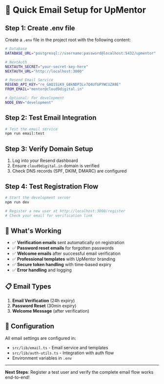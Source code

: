 # 📧 Quick Email Setup for UpMentor

## Step 1: Create .env file

Create a `.env` file in the project root with the following content:

```bash
# Database
DATABASE_URL="postgresql://username:password@localhost:5432/upmentor"

# NextAuth
NEXTAUTH_SECRET="your-secret-key-here"
NEXTAUTH_URL="http://localhost:3000"

# Resend Email Service
RESEND_API_KEY="re_GAQ1SiK9_GBkNDP3Lv7Q4UfGPYWCUZA9E"
FROM_EMAIL="mentor@cloud9digital.in"

# Optional: For development
NODE_ENV="development"
```

## Step 2: Test Email Integration

```bash
# Test the email service
npm run email:test
```

## Step 3: Verify Domain Setup

1. Log into your Resend dashboard
2. Ensure `cloud9digital.in` domain is verified
3. Check DNS records (SPF, DKIM, DMARC) are configured

## Step 4: Test Registration Flow

```bash
# Start the development server
npm run dev

# Register a new user at http://localhost:3000/register
# Check your email for verification link
```

## 🎯 What's Working

- ✅ **Verification emails** sent automatically on registration
- ✅ **Password reset emails** for forgotten passwords
- ✅ **Welcome emails** after successful email verification
- ✅ **Professional templates** with UpMentor branding
- ✅ **Secure token handling** with time-based expiry
- ✅ **Error handling** and logging

## 📋 Email Types

1. **Email Verification** (24h expiry)
2. **Password Reset** (30min expiry)
3. **Welcome Message** (after verification)

## 🔧 Configuration

All email settings are configured in:

- `src/lib/email.ts` - Email service and templates
- `src/lib/auth-utils.ts` - Integration with auth flow
- Environment variables in `.env`

---

**Next Steps**: Register a test user and verify the complete email flow works end-to-end!
